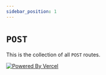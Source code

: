 ```yaml
---
sidebar_position: 1
---
```


# `POST`

This is the collection of all `POST` routes.

[![Powered By Vercel](/poweredbyvercel.svg)](https://vercel.com?utm_source=mmattDonk&utm_campaign=oss)

